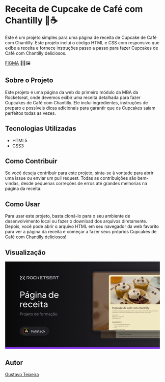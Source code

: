 # Receita de Cupcake de Café com Chantilly 🧁☕

Este é um projeto simples para uma página de receita de Cupcake de Café com Chantilly.
Este projeto inclui o código HTML e CSS com responsivo que exibe a receita e fornece instruções passo a passo para fazer Cupcakes de Café com Chantilly deliciosos.

[FIGMA](https://www.figma.com/community/file/1360315130061454535/pagina-de-receita) 👨‍🎨🖼️

## Sobre o Projeto

Este projeto é uma página da web do primeiro módulo da MBA da Rocketseat, onde devemos exibir uma receita detalhada para fazer Cupcakes de Café com Chantilly.
Ele inclui ingredientes, instruções de preparo e possíveis dicas adicionais para garantir que os Cupcakes saiam perfeitos todas as vezes.

## Tecnologias Utilizadas

- HTML5
- CSS3

## Como Contribuir

Se você deseja contribuir para este projeto, sinta-se à vontade para abrir uma issue ou enviar um pull request. Todas as contribuições são bem-vindas, desde pequenas correções de erros até grandes melhorias na página da receita.

## Como Usar

Para usar este projeto, basta cloná-lo para o seu ambiente de desenvolvimento local ou fazer o download dos arquivos diretamente. Depois, você pode abrir o arquivo HTML em seu navegador da web favorito para ver a página da receita e começar a fazer seus próprios Cupcakes de Café com Chantilly deliciosos!

## Visualização

![Preview do FIGMA](https://raw.githubusercontent.com/taylosstls/mba-rocket/main/mod-1/projeto-receita/assets/Thumbnail.png?token=GHSAT0AAAAAACP7DV266WV2OKRXPU3HR6UQZQ6ZXLQ)

## Autor

[Gustavo Teixeira](https://github.com/taylosstls)

